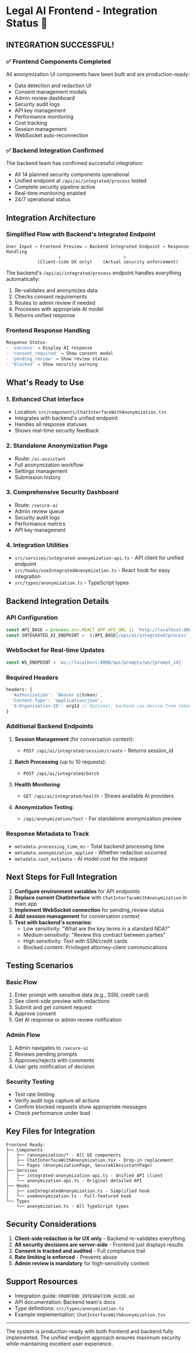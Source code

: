 # Legal AI Frontend - Integration Status 🎉

## INTEGRATION SUCCESSFUL! 

### ✅ Frontend Components Completed
All anonymization UI components have been built and are production-ready:
- Data detection and redaction UI
- Consent management modals
- Admin review dashboard
- Security audit logs
- API key management
- Performance monitoring
- Cost tracking
- Session management
- WebSocket auto-reconnection

### ✅ Backend Integration Confirmed
The backend team has confirmed successful integration:
- All 14 planned security components operational
- Unified endpoint at `/api/ai/integrated/process` tested
- Complete security pipeline active
- Real-time monitoring enabled
- 24/7 operational status

## Integration Architecture

### Simplified Flow with Backend's Integrated Endpoint

```
User Input → Frontend Preview → Backend Integrated Endpoint → Response Handling
                    ↓                        ↓
            (Client-side UX only)    (Actual security enforcement)
```

The backend's `/api/ai/integrated/process` endpoint handles everything automatically:
1. Re-validates and anonymizes data
2. Checks consent requirements
3. Routes to admin review if needed
4. Processes with appropriate AI model
5. Returns unified response

### Frontend Response Handling

```typescript
Response Status:
- 'success' → Display AI response
- 'consent_required' → Show consent modal
- 'pending_review' → Show review status
- 'blocked' → Show security warning
```

## What's Ready to Use

### 1. Enhanced Chat Interface
- Location: `src/components/ChatInterfaceWithAnonymization.tsx`
- Integrates with backend's unified endpoint
- Handles all response statuses
- Shows real-time security feedback

### 2. Standalone Anonymization Page
- Route: `/ai-assistant`
- Full anonymization workflow
- Settings management
- Submission history

### 3. Comprehensive Security Dashboard
- Route: `/secure-ai`
- Admin review queue
- Security audit logs
- Performance metrics
- API key management

### 4. Integration Utilities
- `src/services/integrated-anonymization-api.ts` - API client for unified endpoint
- `src/hooks/useIntegratedAnonymization.ts` - React hook for easy integration
- `src/types/anonymization.ts` - TypeScript types

## Backend Integration Details

### API Configuration
```javascript
const API_BASE = process.env.REACT_APP_API_URL || 'http://localhost:8000'
const INTEGRATED_AI_ENDPOINT = `${API_BASE}/api/ai/integrated/process`
```

### WebSocket for Real-time Updates
```javascript
const WS_ENDPOINT = `ws://localhost:8000/api/prompts/ws/{prompt_id}`
```

### Required Headers
```javascript
headers: {
  'Authorization': `Bearer ${token}`,
  'Content-Type': 'application/json',
  'X-Organization-ID': orgId // Optional, backend can derive from token
}
```

### Additional Backend Endpoints

1. **Session Management** (for conversation context):
   - `POST /api/ai/integrated/session/create` - Returns session_id

2. **Batch Processing** (up to 10 requests):
   - `POST /api/ai/integrated/batch`

3. **Health Monitoring**:
   - `GET /api/ai/integrated/health` - Shows available AI providers

4. **Anonymization Testing**:
   - `/api/anonymization/test` - For standalone anonymization preview

### Response Metadata to Track
- `metadata.processing_time_ms` - Total backend processing time
- `metadata.anonymization_applied` - Whether redaction occurred
- `metadata.cost_estimate` - AI model cost for the request

## Next Steps for Full Integration

1. **Configure environment variables** for API endpoints
2. **Replace current ChatInterface** with `ChatInterfaceWithAnonymization` in main app
3. **Implement WebSocket connection** for pending_review status
4. **Add session management** for conversation context
5. **Test with backend's scenarios**:
   - Low sensitivity: "What are the key terms in a standard NDA?"
   - Medium sensitivity: "Review this contract between parties"
   - High sensitivity: Text with SSN/credit cards
   - Blocked content: Privileged attorney-client communications

## Testing Scenarios

### Basic Flow
1. Enter prompt with sensitive data (e.g., SSN, credit card)
2. See client-side preview with redactions
3. Submit and get consent request
4. Approve consent
5. Get AI response or admin review notification

### Admin Flow
1. Admin navigates to `/secure-ai`
2. Reviews pending prompts
3. Approves/rejects with comments
4. User gets notification of decision

### Security Testing
- Test rate limiting
- Verify audit logs capture all actions
- Confirm blocked requests show appropriate messages
- Check performance under load

## Key Files for Integration

```
Frontend Ready:
├── Components
│   ├── /anonymization/* - All UI components
│   ├── ChatInterfaceWithAnonymization.tsx - Drop-in replacement
│   └── Pages (AnonymizationPage, SecureAIAssistantPage)
├── Services
│   ├── integrated-anonymization-api.ts - Unified API client
│   └── anonymization-api.ts - Original detailed API
├── Hooks
│   ├── useIntegratedAnonymization.ts - Simplified hook
│   └── useAnonymization.ts - Full-featured hook
└── Types
    └── anonymization.ts - All TypeScript types
```

## Security Considerations

1. **Client-side redaction is for UX only** - Backend re-validates everything
2. **All security decisions are server-side** - Frontend just displays results
3. **Consent is tracked and audited** - Full compliance trail
4. **Rate limiting is enforced** - Prevents abuse
5. **Admin review is mandatory** for high-sensitivity content

## Support Resources

- Integration guide: `FRONTEND_INTEGRATION_GUIDE.md`
- API documentation: Backend team's docs
- Type definitions: `src/types/anonymization.ts`
- Example implementation: `ChatInterfaceWithAnonymization.tsx`

---

The system is production-ready with both frontend and backend fully implemented. The unified endpoint approach ensures maximum security while maintaining excellent user experience.